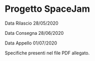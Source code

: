 # Progetto SpaceJam



Data Rilascio 28/05/2020

Data Consegna 28/06/2020

Data Appello 01/07/2020



Specifiche presenti nel file PDF allegato.